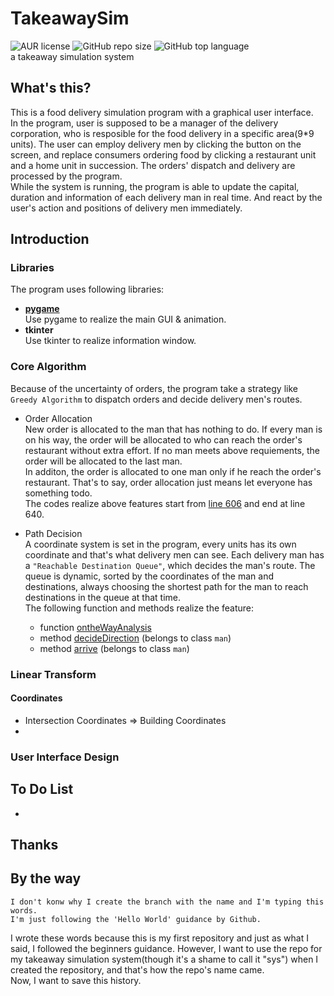 # TakeawaySim
![AUR license](https://img.shields.io/aur/license/pac) ![GitHub repo size](https://img.shields.io/github/repo-size/glcas/TakeawaySim?color=brightgreen) ![GitHub top language](https://img.shields.io/github/languages/top/glcas/TakeawaySim?color=yellow)  
a takeaway simulation system
## What's this?
This is a food delivery simulation program with a graphical user interface.  
In the program, user is supposed to be a manager of the delivery corporation, who is resposible for the food delivery in a specific area(9*9 units). The user can employ delivery men by clicking the button on the screen, and replace consumers ordering food by clicking a restaurant unit and a home unit in succession. The orders' dispatch and delivery are processed by the program.  
While the system is running, the program is able to update the capital, duration and information of each delivery man in real time. And react by the user's action and positions of delivery men immediately.
## Introduction
### Libraries
The program uses following libraries:  
* **[pygame](https://www.pygame.org)**  
  Use pygame to realize the main GUI & animation.
* **tkinter**  
  Use tkinter to realize information window.
### Core Algorithm
Because of the uncertainty of orders, the program take a strategy like `Greedy Algorithm` to dispatch orders and decide delivery men's routes.  
* Order Allocation  
  New order is allocated to the man that has nothing to do. If every man is on his way, the order will be allocated to who can reach the order's restaurant without extra effort. If no man meets above requiements, the order will be allocated to the last man.  
  In additon, the order is allocated to one man only if he reach the order's restaurant. That's to say, order allocation just means let everyone has something todo.  
  The codes realize above features start from [line 606](https://github.com/glcas/TakeawaySim/blob/master/main.pyw#L606)  and end at line 640. 
  
* Path Decision  
    A coordinate system is set in the program, every units has its own coordinate and that's what delivery men can see. Each delivery man has a `"Reachable Destination Queue"`, which decides the man's route. The queue is dynamic, sorted by the coordinates of the man and destinations, always choosing the shortest path for the man to reach destinations in the queue at that time.  
    The following function and methods realize the feature:
    * function [ontheWayAnalysis](https://github.com/glcas/TakeawaySim/blob/master/main.pyw#L265 "Line 265")
    * method [decideDirection](https://github.com/glcas/TakeawaySim/blob/master/main.pyw#L79 "Line 79") (belongs to class `man`)
    * method [arrive](https://github.com/glcas/TakeawaySim/blob/master/main.pyw#L183 "Line 183") (belongs to class `man`)
### Linear Transform
#### Coordinates
* Intersection Coordinates $\Rightarrow$ Building Coordinates
* 
### User Interface Design
## To Do List
* 
## Thanks

## By the way
    I don't konw why I create the branch with the name and I'm typing this words.
    I'm just following the 'Hello World' guidance by Github.
I wrote these words because this is my first repository and just as what I said, I followed the beginners guidance. However, I want to use the repo for my takeaway simulation system(though it's a shame to call it "sys") when I created the repository, and that's how the repo's name came.   
Now, I want to save this history.